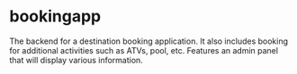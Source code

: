 # bookingapp
The backend for a destination booking application. It also includes booking for additional activities such as ATVs, pool, etc. Features an admin panel that will display various information.
